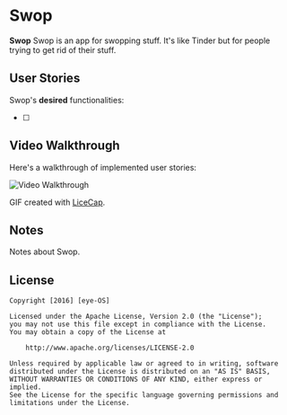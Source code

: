# Swop

**Swop** Swop is an app for swopping stuff. It's like Tinder but for people trying to get rid of their stuff.

## User Stories

Swop's **desired** functionalities:

- [ ] 

## Video Walkthrough 

Here's a walkthrough of implemented user stories:

<img src='http://beforeitsnews.com/contributor/upload/486248/images/cat-funny-5.jpg' title='Video Walkthrough' width='' alt='Video Walkthrough' />

GIF created with [LiceCap](http://www.cockos.com/licecap/).

## Notes

Notes about Swop.

## License

    Copyright [2016] [eye-OS]

    Licensed under the Apache License, Version 2.0 (the "License");
    you may not use this file except in compliance with the License.
    You may obtain a copy of the License at

        http://www.apache.org/licenses/LICENSE-2.0

    Unless required by applicable law or agreed to in writing, software
    distributed under the License is distributed on an "AS IS" BASIS,
    WITHOUT WARRANTIES OR CONDITIONS OF ANY KIND, either express or implied.
    See the License for the specific language governing permissions and
    limitations under the License.
